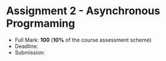 # Assignment 2 - Asynchronous Progrmaming

* Full Mark: **100** (**10%** of the course assessment scheme)
* Deadline:
* Submission:
